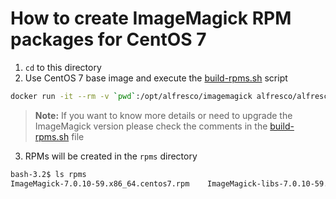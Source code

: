 # How to create ImageMagick RPM packages for CentOS 7
1. `cd` to this directory
2. Use CentOS 7 base image and execute the [build-rpms.sh](scripts/build-rpms.sh) script

```bash
docker run -it --rm -v `pwd`:/opt/alfresco/imagemagick alfresco/alfresco-base-java:11.0.13-centos-7@sha256:c1e399d1bbb5d08e0905f1a9ef915ee7c5ea0c0ede11cc9bd7ca98532a9b27fa /bin/bash /opt/alfresco/imagemagick/scripts/build-rpms.sh
```

> **Note:** If you want to know more details or need to upgrade the ImageMagick version please check the comments in the [build-rpms.sh](scripts/build-rpms.sh) file

3. RPMs will be created in the `rpms` directory

```bash
bash-3.2$ ls rpms
ImageMagick-7.0.10-59.x86_64.centos7.rpm	ImageMagick-libs-7.0.10-59.x86_64.centos7.rpm
```
